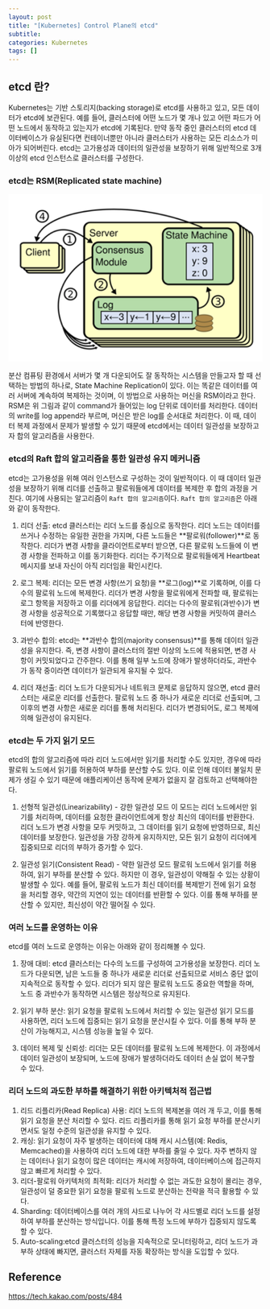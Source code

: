 ```yaml
---
layout: post
title: "[Kubernetes] Control Plane의 etcd"
subtitle:
categories: Kubernetes
tags: []
---
```


## etcd 란?
Kubernetes는 기반 스토리지(backing storage)로 etcd를 사용하고 있고, 모든 데이터가 etcd에 보관된다. 예를 들어, 클러스터에 어떤 노드가 몇 개나 있고 어떤 파드가 어떤 노드에서 동작하고 있는지가 etcd에 기록된다. 만약 동작 중인 클러스터의 etcd 데이터베이스가 유실된다면 컨테이너뿐만 아니라 클러스터가 사용하는 모든 리소스가 미아가 되어버린다. etcd는 고가용성과 데이터의 일관성을 보장하기 위해 일반적으로 3개 이상의 etcd 인스턴스로 클러스터를 구성한다. 

### etcd는 RSM(Replicated state machine)
![2024-09-12-kubernetes-etcd-01.png](https://github.com/aohus/aohus.github.io/blob/main/assets/images/posts/2024-09-12-kubernetes-etcd-01.png?raw=true)

분산 컴퓨팅 환경에서 서버가 몇 개 다운되어도 잘 동작하는 시스템을 만들고자 할 때 선택하는 방법의 하나로, State Machine Replication이 있다. 이는 똑같은 데이터를 여러 서버에 계속하여 복제하는 것이며, 이 방법으로 사용하는 머신을 RSM이라고 한다. RSM은 위 그림과 같이 command가 들어있는 log 단위로 데이터를 처리한다. 데이터의 write를 log append라 부르며, 머신은 받은 log를 순서대로 처리한다. 이 때, 데이터 복제 과정에서 문제가 발생할 수 있기 때문에 etcd에서는 데이터 일관성을 보장하고자 합의 알고리즘을 사용한다. 

### etcd의 Raft 합의 알고리즘을 통한 일관성 유지 메커니즘
etcd는 고가용성을 위해 여러 인스턴스로 구성하는 것이 일반적이다. 이 때 데이터 일관성을 보장하기 위해 리더를 선출하고 팔로워들에게 데이터를 복제한 후 합의 과정을 거친다. 
여기에 사용되는 알고리즘이 `Raft 합의 알고리즘`이다. `Raft 합의 알고리즘`은 아래와 같이 동작한다. 

1) 리더 선출:
etcd 클러스터는 리더 노드를 중심으로 동작한다. 리더 노드는 데이터를 쓰거나 수정하는 유일한 권한을 가지며, 다른 노드들은 **팔로워(follower)**로 동작한다.
리더가 변경 사항을 클라이언트로부터 받으면, 다른 팔로워 노드들에 이 변경 사항을 전파하고 이를 동기화한다.
리더는 주기적으로 팔로워들에게 Heartbeat 메시지를 보내 자신이 아직 리더임을 확인시킨다.

2) 로그 복제:
리더는 모든 변경 사항(쓰기 요청)을 **로그(log)**로 기록하며, 이를 다수의 팔로워 노드에 복제한다.
리더가 변경 사항을 팔로워에게 전파할 때, 팔로워는 로그 항목을 저장하고 이를 리더에게 응답한다.
리더는 다수의 팔로워(과반수)가 변경 사항을 성공적으로 기록했다고 응답할 때만, 해당 변경 사항을 커밋하여 클러스터에 반영한다.

3) 과반수 합의:
etcd는 **과반수 합의(majority consensus)**를 통해 데이터 일관성을 유지한다. 즉, 변경 사항이 클러스터의 절반 이상의 노드에 적용되면, 변경 사항이 커밋되었다고 간주한다.
이를 통해 일부 노드에 장애가 발생하더라도, 과반수가 동작 중이라면 데이터가 일관되게 유지될 수 있다.

4) 리더 재선출:
리더 노드가 다운되거나 네트워크 문제로 응답하지 않으면, etcd 클러스터는 새로운 리더를 선출한다.
팔로워 노드 중 하나가 새로운 리더로 선출되며, 그 이후의 변경 사항은 새로운 리더를 통해 처리된다.
리더가 변경되어도, 로그 복제에 의해 일관성이 유지된다.

### etcd는 두 가지 읽기 모드
etcd의 합의 알고리즘에 따라 리더 노드에서만 읽기를 처리할 수도 있지만, 경우에 따라 팔로워 노드에서 읽기를 허용하여 부하를 분산할 수도 있다. 이로 인해 데이터 불일치 문제가 생길 수 있기 때문에 애플리케이션 동작에 문제가 없을지 잘 검토하고 선택해야한다. 

1) 선형적 일관성(Linearizability) - 강한 일관성 모드
이 모드는 리더 노드에서만 읽기를 처리하며, 데이터를 요청한 클라이언트에게 항상 최신의 데이터를 반환한다.
리더 노드가 변경 사항을 모두 커밋하고, 그 데이터를 읽기 요청에 반영하므로, 최신 데이터를 보장한다.
일관성을 가장 강하게 유지하지만, 모든 읽기 요청이 리더에게 집중되므로 리더의 부하가 증가할 수 있다.

2) 일관성 읽기(Consistent Read) - 약한 일관성 모드
팔로워 노드에서 읽기를 허용하여, 읽기 부하를 분산할 수 있다.
하지만 이 경우, 일관성이 약해질 수 있는 상황이 발생할 수 있다. 예를 들어, 팔로워 노드가 최신 데이터를 복제받기 전에 읽기 요청을 처리할 경우, 약간의 지연이 있는 데이터를 반환할 수 있다.
이를 통해 부하를 분산할 수 있지만, 최신성이 약간 떨어질 수 있다.

### 여러 노드를 운영하는 이유
etcd를 여러 노드로 운영하는 이유는 아래와 같이 정리해볼 수 있다. 

1) 장애 대비:
etcd 클러스터는 다수의 노드를 구성하여 고가용성을 보장한다. 리더 노드가 다운되면, 남은 노드들 중 하나가 새로운 리더로 선출되므로 서비스 중단 없이 지속적으로 동작할 수 있다.
리더가 되지 않은 팔로워 노드도 중요한 역할을 하며, 노드 중 과반수가 동작하면 시스템은 정상적으로 유지된다.

2) 읽기 부하 분산:
읽기 요청을 팔로워 노드에서 처리할 수 있는 일관성 읽기 모드를 사용하면, 리더 노드에 집중되는 읽기 요청을 분산시킬 수 있다. 이를 통해 부하 분산이 가능해지고, 시스템 성능을 높일 수 있다.

3) 데이터 복제 및 신뢰성:
리더는 모든 데이터를 팔로워 노드에 복제한다. 이 과정에서 데이터 일관성이 보장되며, 노드에 장애가 발생하더라도 데이터 손실 없이 복구할 수 있다.

### 리더 노드의 과도한 부하를 해결하기 위한 아키텍처적 접근법
1) 리드 리플리카(Read Replica) 사용: 리더 노드의 복제본을 여러 개 두고, 이를 통해 읽기 요청을 분산 처리할 수 있다. 리드 리플리카를 통해 읽기 요청 부하를 분산시키면서도 일정 수준의 일관성을 유지할 수 있다.
2) 캐싱: 읽기 요청이 자주 발생하는 데이터에 대해 캐시 시스템(예: Redis, Memcached)을 사용하여 리더 노드에 대한 부하를 줄일 수 있다. 자주 변하지 않는 데이터나 읽기 요청이 많은 데이터는 캐시에 저장하여, 데이터베이스에 접근하지 않고 빠르게 처리할 수 있다.
3) 리더-팔로워 아키텍처의 최적화: 리더가 처리할 수 없는 과도한 요청이 몰리는 경우, 일관성이 덜 중요한 읽기 요청을 팔로워 노드로 분산하는 전략을 적극 활용할 수 있다.
4) Sharding: 데이터베이스를 여러 개의 샤드로 나누어 각 샤드별로 리더 노드를 설정하여 부하를 분산하는 방식입니다. 이를 통해 특정 노드에 부하가 집중되지 않도록 할 수 있다.
5) Auto-scaling:etcd 클러스터의 성능을 지속적으로 모니터링하고, 리더 노드가 과부하 상태에 빠지면, 클러스터 자체를 자동 확장하는 방식을 도입할 수 있다.

## Reference  
https://tech.kakao.com/posts/484 
